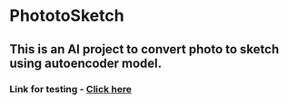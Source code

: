 # PhototoSketch
## This is an AI project to convert photo to sketch using autoencoder model.
### Link for testing - [Click here](https://phototosketch-xj3dfvjkvye49huorlqrr7.streamlit.app/)

